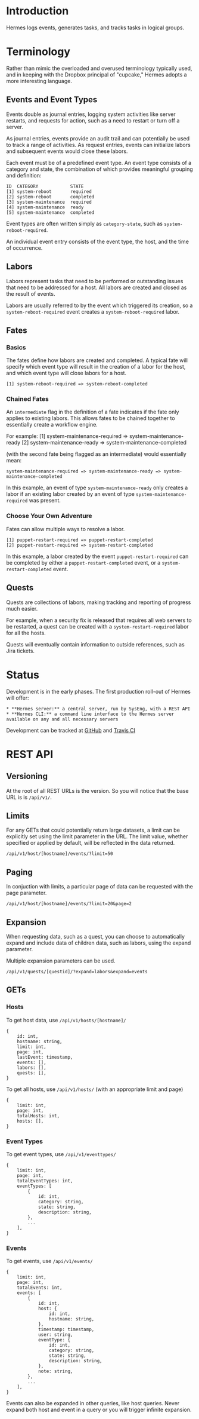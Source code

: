 # Introduction #

Hermes logs events, generates tasks, and tracks tasks in logical groups.

# Terminology #

Rather than mimic the overloaded and overused terminology typically used, and in keeping with the Dropbox principal of "cupcake," Hermes adopts a more interesting language.

## Events and Event Types ##

Events double as journal entries, logging system activities like server restarts, and requests for action, such as a need to restart or turn off a server.

As journal entries, events provide an audit trail and can potentially be used to track a range of activities.  As request entries, events can initialize labors and subsequent events would close these labors.

Each event must be of a predefined event type.  An event type consists of a category and state, the combination of which provides meaningful grouping and definition:

    ID  CATEGORY            STATE
    [1] system-reboot       required
    [2] system-reboot       completed
    [3] system-maintenance  required
    [4] system-maintenance  ready
    [5] system-maintenance  completed

Event types are often written simply as `category-state`, such as `system-reboot-required`.

An individual event entry consists of the event type, the host, and the time of occurrence.

## Labors ##

Labors represent tasks that need to be performed or outstanding issues that need to be addressed for a host.  All labors are created and closed as the result of events.

Labors are usually referred to by the event which triggered its creation, so a `system-reboot-required` event creates a `system-reboot-required` labor.

## Fates ##
### Basics ###
The fates define how labors are created and completed.  A typical fate will specify which event type will result in the creation of a labor for the host, and which event type will close labors for a host.

    [1] system-reboot-required => system-reboot-completed

### Chained Fates ###
An `intermediate` flag in the definition of a fate indicates if the fate only applies to existing labors.  This allows fates to be chained together to essentially create a workflow engine.

For example:
    [1] system-maintenance-required => system-maintenance-ready
    [2] system-maintenance-ready => system-maintenance-completed

(with the second fate being flagged as an intermediate) would essentially mean:

    system-maintenance-required => system-maintenance-ready => system-maintenance-completed

In this example, an event of type `system-maintenance-ready` only creates a labor if an existing labor created by an event of type `system-maintenance-required` was present.

### Choose Your Own Adventure ###

Fates can allow multiple ways to resolve a labor.

    [1] puppet-restart-required => puppet-restart-completed
    [2] puppet-restart-required => system-restart-completed

In this example, a labor created by the event `puppet-restart-required` can be completed by either a `puppet-restart-completed` event, or a `system-restart-completed` event.

## Quests ##

Quests are collections of labors, making tracking and reporting of progress much easier.

For example, when a security fix is released that requires all web servers to be restarted, a quest can be created with a `system-restart-required` labor for all the hosts.

Quests will eventually contain information to outside references, such as Jira tickets.

# Status #

Development is in the early phases.  The first production roll-out of Hermes will offer:

    * **Hermes server:** a central server, run by SysEng, with a REST API
    * **Hermes CLI:** a command line interface to the Hermes server available on any and all necessary servers

Development can be tracked at [GitHub](https://github.com/dropbox/hermes)
and [Travis CI](https://travis-ci.org/dropbox/herme)

# REST API #

## Versioning ##

At the root of all REST URLs is the version.  So you will notice that the
base URL is is `/api/v1/`.

## Limits ##

For any GETs that could potentially return large datasets, a limit can be
explicitly set using the limit parameter in the URL.  The limit value,
whether specified or applied by default, will be reflected in the data
returned.

`/api/v1/host/[hostname]/events/?limit=50`

## Paging ##

In conjuction with limits, a particular page of data can be requested with
the page parameter.

`/api/v1/host/[hostname]/events/?limit=20&page=2`

## Expansion ##

When requesting data, such as a quest, you can choose to automatically
expand and include data of children data, such as labors, using the expand
parameter.

Multiple expansion parameters can be used.

`/api/v1/quests/[questid]/?expand=labors&expand=events`

## GETs ##

### Hosts ###

To get host data, use `/api/v1/hosts/[hostname]/`

    {
        id: int,
        hostname: string,
        limit: int,
        page: int,
        lastEvent: timestamp,
        events: [],
        labors: [],
        quests: [],
    }

To get all hosts, use `/api/v1/hosts/` (with an appropriate limit and page)

    {
        limit: int,
        page: int,
        totalHosts: int,
        hosts: [],
    }

### Event Types ###

To get event types, use `/api/v1/eventtypes/`

    {
        limit: int,
        page: int,
        totalEventTypes: int,
        eventTypes: [
            {
                id: int,
                category: string,
                state: string,
                description: string,
            },
            ...
        ],
    }

### Events ###

To get events, use `/api/v1/events/`

    {
        limit: int,
        page: int,
        totalEvents: int,
        events: [
            {
                id: int,
                host: {
                    id: int,
                    hostname: string,
                },
                timestamp: timestamp,
                user: string,
                eventType: {
                    id: int,
                    category: string,
                    state: string,
                    description: string,
                },
                note: string,
            },
            ...
        ],
    }

Events can also be expanded in other queries, like host queries.  Never
expand both host and event in a query or you will trigger infinite
expansion.



